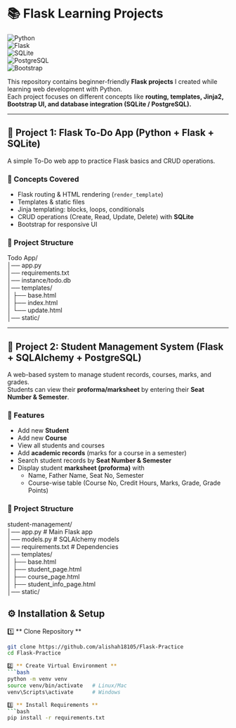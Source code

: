 # 📚 Flask Learning Projects  

![Python](https://img.shields.io/badge/Python-3.10%2B-blue?logo=python)  
![Flask](https://img.shields.io/badge/Flask-2.0%2B-black?logo=flask)  
![SQLite](https://img.shields.io/badge/SQLite-Database-lightgrey?logo=sqlite)  
![PostgreSQL](https://img.shields.io/badge/PostgreSQL-Database-blue?logo=postgresql)  
![Bootstrap](https://img.shields.io/badge/Bootstrap-5-purple?logo=bootstrap)  

This repository contains beginner-friendly **Flask projects** I created while learning web development with Python.  
Each project focuses on different concepts like **routing, templates, Jinja2, Bootstrap UI, and database integration (SQLite / PostgreSQL).**  

---

## 📝 Project 1: Flask To-Do App (Python + Flask + SQLite)  

A simple To-Do web app to practice Flask basics and CRUD operations.  

### 🔹 Concepts Covered  
- Flask routing & HTML rendering (`render_template`)  
- Templates & static files  
- Jinja templating: blocks, loops, conditionals  
- CRUD operations (Create, Read, Update, Delete) with **SQLite**  
- Bootstrap for responsive UI  

### 📂 Project Structure  
Todo App/  
│── app.py  
│── requirements.txt  
│── instance/todo.db  
│── templates/  
│ ├── base.html  
│ ├── index.html  
│ └── update.html  
│── static/   


---

## 📝 Project 2: Student Management System (Flask + SQLAlchemy + PostgreSQL)  

A web-based system to manage student records, courses, marks, and grades.  
Students can view their **proforma/marksheet** by entering their **Seat Number & Semester**.  

### 🔹 Features  
- Add new **Student**  
- Add new **Course**  
- View all students and courses  
- Add **academic records** (marks for a course in a semester)  
- Search student records by **Seat Number & Semester**  
- Display student **marksheet (proforma)** with  
  - Name, Father Name, Seat No, Semester  
  - Course-wise table (Course No, Credit Hours, Marks, Grade, Grade Points)  

### 📂 Project Structure  

student-management/  
│── app.py # Main Flask app  
│── models.py # SQLAlchemy models  
│── requirements.txt # Dependencies  
│── templates/  
│ ├── base.html  
│ ├── student_page.html  
│ ├── course_page.html  
│ ├── student_info_page.html  
│── static/  

## ⚙️ Installation & Setup  

1️⃣ ** Clone Repository **
```bash
git clone https://github.com/alishah18105/Flask-Practice
cd Flask-Practice 

2️⃣ ** Create Virtual Environment **
```bash 
python -m venv venv
source venv/bin/activate   # Linux/Mac  
venv\Scripts\activate      # Windows

3️⃣ ** Install Requirements **
```bash
pip install -r requirements.txt
